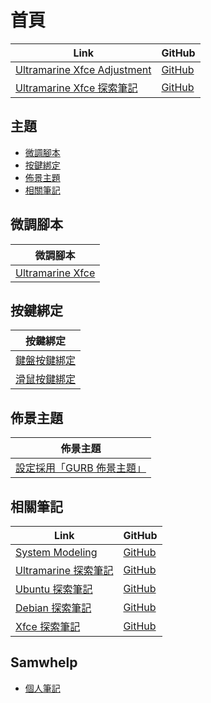 

# 首頁

| Link | GitHub |
| ---- | ------ |
| [Ultramarine Xfce Adjustment](https://samwhelp.github.io/ultramarine-xfce-adjustment/) | [GitHub](https://github.com/samwhelp/ultramarine-xfce-adjustment) |
| [Ultramarine Xfce 探索筆記](https://samwhelp.github.io/note-about-ultramarine-xfce/) | [GitHub](https://github.com/samwhelp/note-about-ultramarine-xfce) |




## 主題

* [微調腳本](#微調腳本)
* [按鍵綁定](#按鍵綁定)
* [佈景主題](#佈景主題)
* [相關筆記](#相關筆記)




## 微調腳本

| 微調腳本 |
| -------- |
| [Ultramarine Xfce](https://github.com/samwhelp/ultramarine-xfce-adjustment/tree/main/prototype/main) |




## 按鍵綁定

| 按鍵綁定 |
| --- |
| [鍵盤按鍵綁定](https://samwhelp.github.io/note-about-ultramarine-xfce/read/config/keybind.html) |
| [滑鼠按鍵綁定](https://samwhelp.github.io/note-about-ultramarine-xfce/read/config/mousebind.html) |




## 佈景主題

| 佈景主題 |
| -------- |
| [設定採用「GURB 佈景主題」](https://samwhelp.github.io/note-about-ultramarine-xfce/read/subject/grub.html) |




## 相關筆記

| Link | GitHub |
| ---- | ------ |
| [System Modeling](https://samwhelp.github.io/system-modeling/) | [GitHub](https://github.com/samwhelp/system-modeling) |
| [Ultramarine 探索筆記](https://samwhelp.github.io/note-about-ultramarine/) | [GitHub](https://github.com/samwhelp/note-about-ultramarine) |
| [Ubuntu 探索筆記](https://samwhelp.github.io/note-about-ubuntu/) | [GitHub](https://github.com/samwhelp/note-about-ubuntu) |
| [Debian 探索筆記](https://samwhelp.github.io/note-about-debian/) | [GitHub](https://github.com/samwhelp/note-about-debian) |
| [Xfce 探索筆記](https://samwhelp.github.io/note-about-xfce/) | [GitHub](https://github.com/samwhelp/note-about-xfce) |




## Samwhelp

* [個人筆記](https://samwhelp.github.io/book/)

